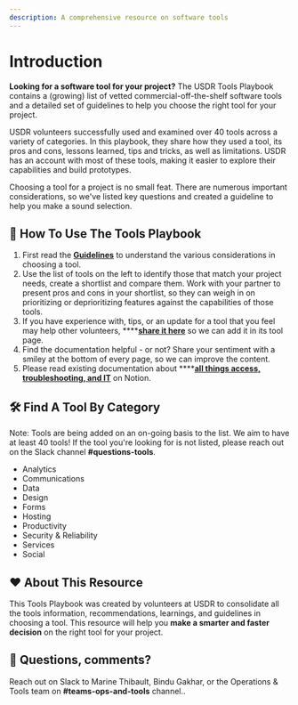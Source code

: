 ```yaml
---
description: A comprehensive resource on software tools
---
```


# Introduction

**Looking for a software tool for your project?** The USDR Tools Playbook contains a \(growing\) list of vetted commercial-off-the-shelf software tools and a detailed set of guidelines to help you choose the right tool for your project.

USDR volunteers successfully used and examined over 40 tools across a variety of categories. In this playbook, they share how they used a tool, its pros and cons, lessons learned, tips and tricks, as well as limitations. USDR has an account with most of these tools, making it easier to explore their capabilities and build prototypes.

Choosing a tool for a project is no small feat. There are numerous important considerations, so we've listed key questions and created a guideline to help you make a sound selection.

##  👣 How To Use The Tools Playbook

1. First read the [**Guidelines**](usdr-tool-guidelines/) to understand the various considerations in choosing a tool.
2. Use the list of tools on the left to identify those that match your project needs, create a shortlist and compare them. Work with your partner to present pros and cons in your shortlist, so they can weigh in on prioritizing or deprioritizing features against the capabilities of those tools.
3. If you have experience with, tips, or an update for a tool that you feel may help other volunteers, ****[**share it here**](https://form.jotform.com/210477511316045) so we can add it in its tool page.
4. Find the documentation helpful - or not? Share your sentiment with a smiley at the bottom of every page, so we can improve the content.
5. Please read existing documentation about ****[**all things access, troubleshooting, and IT**](https://www.notion.so/usdr/question-tools-1575f6089b7c46c6bf2bcae8993be474) on Notion.

## 🛠 Find A Tool By Category

Note: Tools are being added on an on-going basis to the list. We aim to have at least 40 tools! If the tool you're looking for is not listed, please reach out on the Slack channel **\#questions-tools**.

* Analytics
* Communications
* Data
* Design
* Forms
* Hosting
* Productivity
* Security & Reliability
* Services
* Social

## ❤ About This Resource

This Tools Playbook was created by volunteers at USDR to consolidate all the tools information, recommendations, learnings, and guidelines in choosing a tool. This resource will help you **make a smarter and faster decision** on the right tool for your project.

## 💬 Questions, comments?

Reach out on Slack to Marine Thibault, Bindu Gakhar, or the Operations & Tools team on **\#teams-ops-and-tools** channel..

